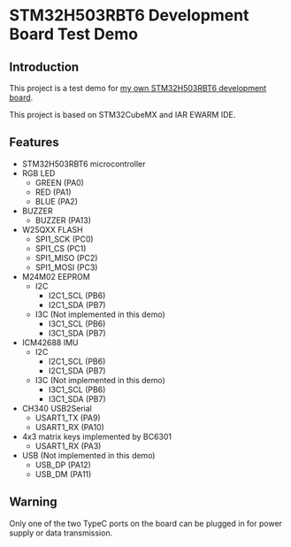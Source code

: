 # STM32H503RBT6 Development Board Test Demo

## Introduction

This project is a test demo for [my own STM32H503RBT6 development board](https://oshwhub.com/monika13799/stm32h503-development-board).

This project is based on STM32CubeMX and IAR EWARM IDE.

## Features

- STM32H503RBT6 microcontroller
- RGB LED
  - GREEN     (PA0)
  - RED       (PA1)
  - BLUE      (PA2)
- BUZZER
  - BUZZER    (PA13)
- W25QXX FLASH
  - SPI1_SCK  (PC0)
  - SPI1_CS   (PC1)
  - SPI1_MISO (PC2)
  - SPI1_MOSI (PC3)
- M24M02 EEPROM
  - I2C
    - I2C1_SCL  (PB6)
    - I2C1_SDA  (PB7)
  - I3C (Not implemented in this demo)
    - I3C1_SCL  (PB6)
    - I3C1_SDA  (PB7)
- ICM42688 IMU
  - I2C
    - I2C1_SCL  (PB6)
    - I2C1_SDA  (PB7)
  - I3C (Not implemented in this demo)
    - I3C1_SCL  (PB6)
    - I3C1_SDA  (PB7)
- CH340 USB2Serial
  - USART1_TX (PA9)
  - USART1_RX (PA10)
- 4x3 matrix keys implemented by BC6301
  - USART1_RX (PA3)
- USB (Not implemented in this demo)
  - USB_DP  (PA12)
  - USB_DM  (PA11)

## Warning

Only one of the two TypeC ports on the board can be plugged in for power supply or data transmission.
